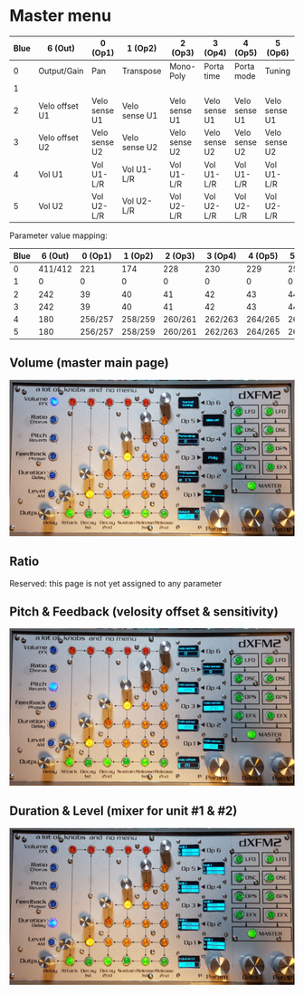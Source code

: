 # Master menu

| Blue | 6 (Out) | 0 (Op1) | 1 (Op2) | 2 (Op3) | 3 (Op4) | 4 (Op5) | 5 (Op6) |
|------|---------|---------|---------|---------|---------|---------|---------|
| 0 | Output/Gain | Pan | Transpose | Mono-Poly | Porta time | Porta mode | Tuning |
| 1 |   |   |   |   |   |   |   |
| 2 | Velo offset U1 | Velo sense U1 | Velo sense U1 | Velo sense U1 | Velo sense U1 | Velo sense U1 | Velo sense U1 |
| 3 | Velo offset U2 | Velo sense U2 | Velo sense U2 | Velo sense U2 | Velo sense U2 | Velo sense U2 | Velo sense U2 |
| 4 | Vol U1 | Vol U1-L/R | Vol U1-L/R | Vol U1-L/R | Vol U1-L/R | Vol U1-L/R | Vol U1-L/R |
| 5 | Vol U2 | Vol U2-L/R | Vol U2-L/R | Vol U2-L/R | Vol U2-L/R | Vol U2-L/R | Vol U2-L/R |

Parameter value mapping:

| Blue | 6 (Out) | 0 (Op1) | 1 (Op2) | 2 (Op3) | 3 (Op4) | 4 (Op5) | 5 (Op6) |
|------|---------|---------|---------|---------|---------|---------|---------|
| 0 | 411/412 | 221 | 174 | 228 | 230 | 229 | 251 |
| 1 | 0 | 0 | 0 | 0 | 0 | 0 | 0 |
| 2 | 242 | 39 | 40 | 41 | 42 | 43 | 44 |
| 3 | 242 | 39 | 40 | 41 | 42 | 43 | 44 |
| 4 | 180 | 256/257 | 258/259 | 260/261 | 262/263 | 264/265 | 266/267 |
| 5 | 180 | 256/257 | 258/259 | 260/261 | 262/263 | 264/265 | 266/267 |

## Volume (master main page)

![](../media/MASTER-Volume.png)

## Ratio

Reserved: this page is not yet assigned to any parameter

## Pitch & Feedback (velosity offset & sensitivity)

![](../media/MASTER-Pitch.png)

## Duration & Level (mixer for unit #1 & #2)

![](../media/MASTER-Duration.png)
